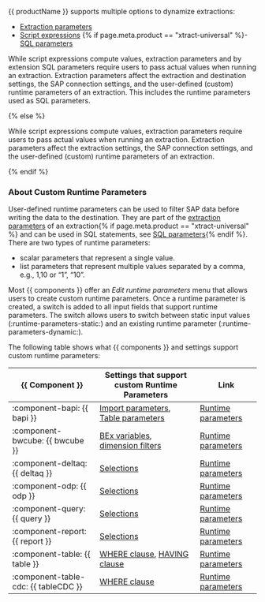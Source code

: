 
{{ productName }} supports multiple options to dynamize extractions:

- [Extraction parameters](extraction-parameters.md)
- [Script expressions](script-expressions.md)
{% if page.meta.product == "xtract-universal" %}- [SQL parameters](sql-parameters.md) 

While script expressions compute values, extraction parameters and by extension SQL parameters require users to pass actual values when running an extraction.
Extraction parameters affect the extraction and destination settings, the SAP connection settings, and the user-defined (custom) runtime parameters of an extraction. 
This includes the runtime parameters used as SQL parameters.

{% else %}

While script expressions compute values, extraction parameters require users to pass actual values when running an extraction.
Extraction parameters affect the extraction settings, the SAP connection settings, and the user-defined (custom) runtime parameters of an extraction. 

{% endif %}

### About Custom Runtime Parameters

User-defined runtime parameters can be used to filter SAP data before writing the data to the destination.
They are part of the [extraction parameters](extraction-parameters.md/#custom) of an extraction{% if page.meta.product == "xtract-universal" %} and can be used in SQL statements, see [SQL parameters](sql-parameters.md){% endif %}.
There are two types of runtime parameters:

- scalar parameters that represent a single value.
- list parameters that represent multiple values separated by a comma, e.g., 1,10 or “1”, “10”.

Most {{ components }} offer an *Edit runtime parameters* menu that allows users to create custom runtime parameters.
Once a runtime parameter is created, a switch is added to all input fields that support runtime parameters.
The switch allows users to switch between static input values (:runtime-parameters-static:) and an existing runtime parameter (:runtime-parameters-dynamic:).

The following table shows what {{ components }} and settings support custom runtime parameters:

| {{ Component }} |  Settings that support custom Runtime Parameters | Link  |
|----------|-------------|------------------|
| :component-bapi: {{ bapi }} | [Import parameters](../bapi/input-and-output.md/#import-parameters), [Table parameters](../bapi/input-and-output.md/#table-parameters) |  [Runtime parameters](../bapi/edit-runtime-parameters.md/#create-runtime-parameters) |
| :component-bwcube: {{ bwcube }} | [BEx variables](../bwcube/variables.md), [dimension filters](#link)   |  [Runtime parameters](../bwcube/edit-runtime-parameters.md/#create-runtime-parameters) |
| :component-deltaq: {{ deltaq }} | [Selections](#link)    | [Runtime parameters](../deltaq/edit-runtime-parameters.md/#create-runtime-parameters) | 
| :component-odp: {{ odp }} | [Selections](#link)   | [Runtime parameters](../odp/edit-runtime-parameters.md/#create-runtime-parameters) | 
| :component-query: {{ query }} | [Selections](#link)  | [Runtime parameters](../query/edit-runtime-parameters.md/#create-runtime-parameters) | 
| :component-report: {{ report }} | [Selections](#link)  | [Runtime parameters](../report/edit-runtime-parameters.md/#create-runtime-parameters) | 
| :component-table: {{ table }} | [WHERE clause](../table/where-clause.md), [HAVING clause](../table/having-clause.md) | [Runtime parameters](../table/edit-runtime-parameters.md/#create-runtime-parameters) | 
| :component-table-cdc: {{ tableCDC }} | [WHERE clause](../table-cdc/where-clause.md) | [Runtime parameters](../table-cdc/edit-runtime-parameters.md/#create-runtime-parameters) | 
